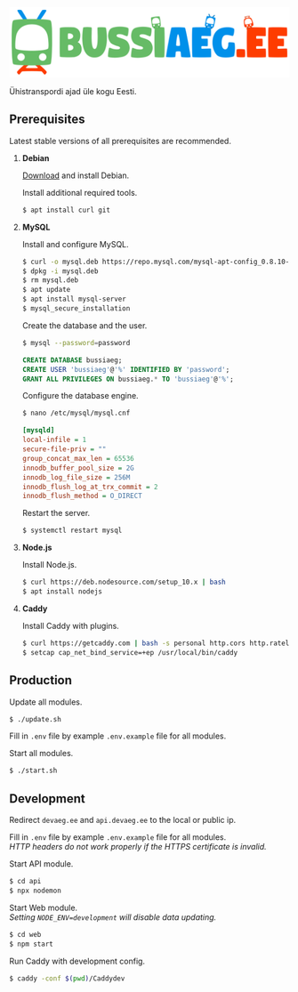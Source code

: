 ![Bussiaeg.ee logo](https://raw.githubusercontent.com/karlkoorna/bussiaeg/master/web/public/assets/banner-1.svg?sanitize=true)

Ühistranspordi ajad üle kogu Eesti.

## Prerequisites

Latest stable versions of all prerequisites are recommended.

1) **Debian**
	
	[Download](https://www.debian.org/distrib/) and install Debian.
	
	Install additional required tools.
	
	```bash
	$ apt install curl git
	```
	
2) **MySQL**
	
	Install and configure MySQL.
	
	```bash
	$ curl -o mysql.deb https://repo.mysql.com/mysql-apt-config_0.8.10-1_all.deb
	$ dpkg -i mysql.deb
	$ rm mysql.deb
	$ apt update
	$ apt install mysql-server
	$ mysql_secure_installation
	```
	
	Create the database and the user.
	
	```bash
	$ mysql --password=password
	```
	
	```sql
	CREATE DATABASE bussiaeg;
	CREATE USER 'bussiaeg'@'%' IDENTIFIED BY 'password';
	GRANT ALL PRIVILEGES ON bussiaeg.* TO 'bussiaeg'@'%';
	```
	
	Configure the database engine.
	
	```bash
	$ nano /etc/mysql/mysql.cnf
	```
	
	```ini
	[mysqld]
	local-infile = 1
	secure-file-priv = ""
	group_concat_max_len = 65536
	innodb_buffer_pool_size = 2G
	innodb_log_file_size = 256M
	innodb_flush_log_at_trx_commit = 2
	innodb_flush_method = O_DIRECT
	```
	
	Restart the server.
	
	```bash
	$ systemctl restart mysql
	```
	
3) **Node.js**
	
	Install Node.js.
	
	```bash
	$ curl https://deb.nodesource.com/setup_10.x | bash
	$ apt install nodejs
	```
	
4) **Caddy**
	
	Install Caddy with plugins.
	
	```bash
	$ curl https://getcaddy.com | bash -s personal http.cors http.ratelimit
	$ setcap cap_net_bind_service=+ep /usr/local/bin/caddy
	```
	
## Production

Update all modules.

```bash
$ ./update.sh
```

Fill in `.env` file by example `.env.example` file for all modules.

Start all modules.

```bash
$ ./start.sh
```

## Development

Redirect `devaeg.ee` and `api.devaeg.ee` to the local or public ip.

Fill in `.env` file by example `.env.example` file for all modules.\
*HTTP headers do not work properly if the HTTPS certificate is invalid.*

Start API module.

```bash
$ cd api
$ npx nodemon
```

Start Web module.\
*Setting `NODE_ENV=development` will disable data updating.*

```bash
$ cd web
$ npm start
```

Run Caddy with development config.

```bash
$ caddy -conf $(pwd)/Caddydev
```

